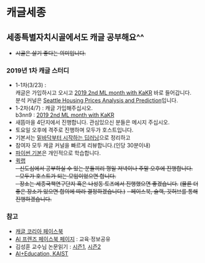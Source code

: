 # 캐글세종
## 세종특별자치시골에서도 캐글 공부해요^^
- ~~시골은 살기 좋다는 의미입니다.~~
### 2019년 1차 캐글 스터디
- 1-1차(3/23) :  
  캐글은 가입하시고 오시고 [2019 2nd ML month with KaKR](https://www.kaggle.com/c/2019-2nd-ml-month-with-kakr) 바로 들어갑니다.  
  분석 커널은 [Seattle Housing Prices Analysis and Prediction](https://www.kaggle.com/unerue/seattle-housing-prices-analysis-and-prediction)입니다.  
- 1-2차(4/7) : 캐글 가입해주십시오.  
  b3nn9 : [2019 2nd ML month with KaKR](https://www.kaggle.com/c/2019-2nd-ml-month-with-kakr)  
- 새뜸마을 4단지에서 진행합니다. 관심있으신 분들은 메시지 주십시오.  
- 토요일 오후에 격주로 진행하며 모두가 호스트입니다.  
- 기본서는 [밑바닥부터 시작하는 딥러닝](http://www.hanbit.co.kr/store/books/look.php?p_code=B8475831198)으로 정리하고  
- 참여자 모두 캐글 커널을 빠르게 리뷰합니다.(인당 30분이내)  
- [파이썬 기본](https://github.com/ur1ove/SDtown4/tree/master/study/python)은 개인적으로 학습합니다.  
- [퀵랩](https://www.qwiklabs.com/)  
~~- 신도심에서 공부하실 수 있는 분들끼리 평일 저녁이나 주말 오후에 진행합니다.~~  
~~- 모두가 호스트가 되는 모임이었으면 합니다.~~  
~~- 장소는 세종국책연구단지 혹은 나성동 토즈에서 진행했으면 좋겠습니다.~~
  ~~(물론 더 좋은 장소가 있으면 합의에 따라 결정하겠습니다.)~~
~~- 페이스북, 슬랙, 깃허브를 통해 진행하겠습니다.~~
### 참고
- [캐글 코리아 페이스북](https://www.facebook.com/groups/KaggleKoreaOpenGroup/)  
- [AI 프렌즈 페이스북 페이지](https://www.facebook.com/groups/aifriend/) : 교육·정보공유  
- 김성훈 교수님 논문읽기 : [시즌1](https://www.youtube.com/playlist?list=PLWKf9beHi3Tg50UoyTe6rIm20sVQOH1br&fbclid=IwAR1fzFHXvh0yohGtaoMPkYyrzE93TgTutg8CtVIubLKJi1gWYKEAgClfvjk), [시즌2](https://l.facebook.com/l.php?u=https%3A%2F%2Fwww.youtube.com%2Fplaylist%3Flist%3DPLWKf9beHi3TgstcIn8K6dI_85_ppAxzB8%26fbclid%3DIwAR3Re-NssHA-6bzIy5iZbigYt4EnZK8xfTvvxwp5KdwyKuCW-fdx8dYVtcg&h=AT1xs_9HrIYhxks6tyB5DHdQ908yC6eOnjIbO8sN34AFwWKQgjTjr879S7fhs1kzpON3PbLRF67H5tpJ7RNRl0eo3eHSHX5U8-adq1CsV1Ln3rPlC2UU1sGgqH6ifgvtnXbb3UveBeyl0vcDux2sViTQefu9rXqj8oXkdys)  
- [AI+Education, KAIST](https://www.youtube.com/channel/UCB5F5pgTGaIYOANcMcIvZRg)

